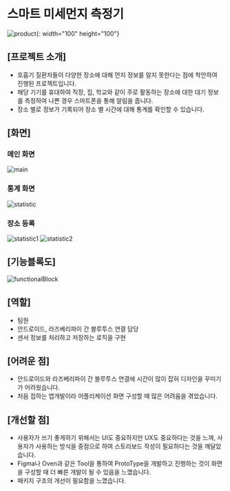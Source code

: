 # 스마트 미세먼지 측정기

![product](img/image05.png){: width="100" height="100"}

## [프로젝트 소개]

- 호흡기 질환자들이 다양한 장소에 대해 먼지 정보를 알지 못한다는 점에 착안하여 진행된 프로젝트입니다.
- 해당 기기를 휴대하여 직장, 집, 학교와 같이 주로 활동하는 장소에 대한 대기 정보를 측정하여 나쁜 경우 스마트폰을 통해 알림을 줍니다.
- 장소 별로 정보가 기록되어 장소 별 시간에 대해 통계를 확인할 수 있습니다.

## [화면]

### 메인 화면
![main](img/image04.png)

### 통계 화면
![statistic](img/image01.png)

### 장소 등록
![statistic1](img/image03.png) 
![statistic2](img/image02.png)

## [기능블록도]

![functionalBlock](img/image06.png)

## [역할]

- 팀원
- 안드로이드, 라즈베리파이 간 블루투스 연결 담당
- 센서 정보를 처리하고 저장하는 로직을 구현

## [어려운 점]

- 안드로이드와 라즈베리파이 간 블루투스 연결에 시간이 많이 잡혀 디자인을 꾸미기가 어려웠습니다.
- 처음 접하는 앱개발이라 어플리케이션 화면 구성할 때 많은 어려움을 겪었습니다.

## [개선할 점]

- 사용자가 쓰기 좋게하기 위해서는 UI도 중요하지만 UX도 중요하다는 것을 느껴, 사용자가 사용하는 방식을 중점으로 하여 스토리보드 작성이 필요하다는 것을 깨달았습니다.
- Figma나 Oven과 같은 Tool을 통하여 ProtoType을 개발하고 진행하는 것이 화면을 구성할 때 더 빠른 개발이 될 수 있음을 느꼈습니다.
- 패키지 구조의 개선이 필요함을 느꼈습니다.
